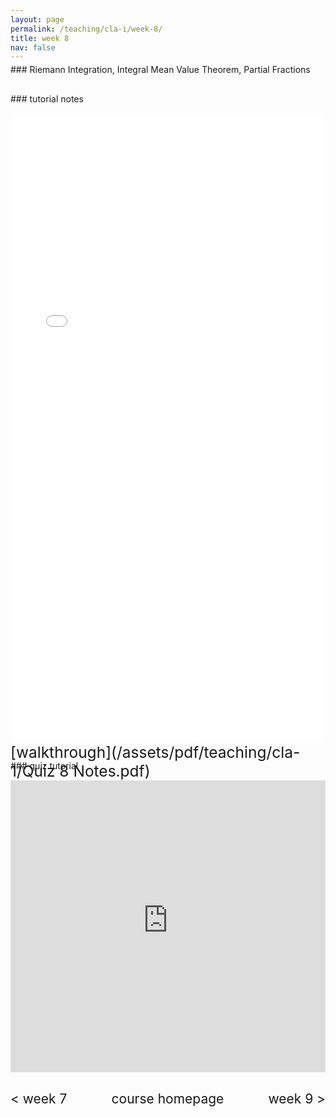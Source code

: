 ```yaml
---
layout: page
permalink: /teaching/cla-i/week-8/
title: week 8
nav: false
---
```

<div style="margin-top: -10px;"></div>
### Riemann Integration, Integral Mean Value Theorem, Partial Fractions

<div style="margin-top: 30px;"></div>
### tutorial notes
<div style="margin-top: 20px;"></div>

<center>
<iframe src="/assets/pdf/teaching/cla-1/Tutorial 8 - CLA (I).pdf/" width="100%" height="1000" style="border: none;">
  <p>Your browser does not support iframes.</p>
</iframe>
</center>

<div style="margin-top: 30px;"></div>
### quiz tutorial
<div style="margin-top: -45px;"></div>
<span style="float:right; font-size: 1.75em;">  [walkthrough](/assets/pdf/teaching/cla-1/Quiz 8 Notes.pdf)</span>
<br> 
<div style="margin-top: 30px;"></div>

<iframe 
    class="rounded z-depth-1" 
    zoomable="true" 
    style="width: 100%; height: 350pt;" 
    src="https://www.youtube-nocookie.com/embed/videoseries?si=mFeE9VHNMmCNq74Y&amp;list=PL5nC3GggzQpNnPYoZ_nZ5RZtSsRmqsFIJ" 
    title="YouTube video player" 
    frameborder="0" 
    allow="accelerometer; autoplay; clipboard-write; encrypted-media; gyroscope; picture-in-picture; web-share" 
    referrerpolicy="strict-origin-when-cross-origin" 
    allowfullscreen>
</iframe>


<div style="margin-top: 30px;"></div>
<div style="display: flex; justify-content: space-between; align-items: center;">
  <a href="/teaching/cla-i/week-7/" style="font-size: 1.5em; text-decoration: none;"> < week 7</a>
  <a href="/teaching/cla-i/" style="font-size: 1.5em; text-decoration: none; text-align: center;"> course homepage </a>
  <a href="/teaching/cla-i/week-9/" style="font-size: 1.5em; text-decoration: none; text-align: right;"> week 9 > </a>
</div>





























<!---

#### 8.1
<iframe width="560" height="315" src="https://www.youtube-nocookie.com/embed/a7wM4h_-XNg?si=cLYb6G3GePsvT3EX" title="YouTube video player" frameborder="0" allow="accelerometer; autoplay; clipboard-write; encrypted-media; gyroscope; picture-in-picture; web-share" referrerpolicy="strict-origin-when-cross-origin" allowfullscreen></iframe>
<br>

#### 8.2
<iframe width="560" height="315" src="https://www.youtube-nocookie.com/embed/F5a35_gPw7c?si=WKHZ-p_NcpCEJXh6" title="YouTube video player" frameborder="0" allow="accelerometer; autoplay; clipboard-write; encrypted-media; gyroscope; picture-in-picture; web-share" referrerpolicy="strict-origin-when-cross-origin" allowfullscreen></iframe>
<br>

#### 8.3
<iframe width="560" height="315" src="https://www.youtube-nocookie.com/embed/7ntXL1Lp5aQ?si=Yi5mAQXxzjsM_bUb" title="YouTube video player" frameborder="0" allow="accelerometer; autoplay; clipboard-write; encrypted-media; gyroscope; picture-in-picture; web-share" referrerpolicy="strict-origin-when-cross-origin" allowfullscreen></iframe>
<br>

#### 8.4
<iframe width="560" height="315" src="https://www.youtube-nocookie.com/embed/EzXu60MiNf8?si=ormXW8C3n0PQ26kO" title="YouTube video player" frameborder="0" allow="accelerometer; autoplay; clipboard-write; encrypted-media; gyroscope; picture-in-picture; web-share" referrerpolicy="strict-origin-when-cross-origin" allowfullscreen></iframe>
<br>






























## Quiz 8



<html lang="en">
<head>
  <meta charset="UTF-8">
  <meta name="viewport" content="width=device-width, initial-scale=1.0">
  <title>Interactive Quiz</title>
  <style>
    .btn {
      margin: 5px;
      padding: 5px 10px;
      font-size: 14px;
      border-radius: 20px; /* Rounded edges */
      background-color: #d3d3d3; /* Light grey */
      border: none;
      cursor: pointer;
    }

    .btn:hover {
      background-color: #b3b3b3; /* Slightly darker grey on hover */
    }

    form label {
      font-size: 16px;
      margin-left: 8px;
    }

    form input[type="radio"] {
      margin-left: 5px;
      margin-right: 5px;
      accent-color: #6c757d; /* Grey dot for radio button */
    }

    .feedback {
      margin-top: 10px;
    }

  </style>
</head>
<body>

<div id="quiz-container">

</div>

<script>
  /**
   * Function to generate a multiple-choice question.
   * @param {string} questionTitle - The title of the question (e.g., "Question1").
   * @param {string} questionBody - The question text.
   * @param {Array} choices - Array of choices (4 items).
   * @param {number} correctIndex - Index (0-3) of the correct choice.
   * @param {string} videoUrl - URL of the feedback video for incorrect answers.
   * @param {string} questionId - Unique ID for the question.
   */
  function addQuestion(questionTitle, questionBody, choices, correctIndex, videoUrl, questionId) {
    const container = document.getElementById("quiz-container");

    // Create HTML structure for the question
    const questionHtml = `
      <div id="${questionId}" class="question-block">
        <h3>${questionTitle}</h3>
        <p>${questionBody}</p>
        <form>
          ${choices
            .map(
              (choice, index) => `
          <input type="radio" id="${questionId}-option${index}" name="${questionId}-answer" value="${
                index === correctIndex ? "correct" : "incorrect"
              }">
          <label for="${questionId}-option${index}">${choice}</label><br>`
            )
            .join("")}
        </form>
        <button class="btn check-btn">Check</button>
        <button onclick="resetQuestion('${questionId}', '${questionId}-feedback')" class="btn reset-btn">Reset</button>
        <div id="${questionId}-feedback" class="feedback" style="display: none;">
          <p id="${questionId}-feedback-text"></p>
        </div>
      </div>
    `;

    // Append the question to the container
    container.innerHTML += questionHtml;

    // Add event listener for the Check button after the question is added
    const checkButton = document.querySelector(`#${questionId} .check-btn`);
    checkButton.addEventListener("click", function () {
      checkAnswer(questionId, `${questionId}-feedback`, videoUrl);
    });
  }

  function checkAnswer(questionId, feedbackId, videoUrl) {
    const questionDiv = document.getElementById(questionId);
    const feedbackDiv = document.getElementById(feedbackId);
    const feedbackText = feedbackDiv.querySelector(`#${feedbackId}-text`);

    const selectedOption = questionDiv.querySelector(`input[name="${questionId}-answer"]:checked`);
    if (!selectedOption) {
      alert("Please select an answer before checking.");
      return;
    }

    if (selectedOption.value === "correct") {
      feedbackText.textContent = "Good job :)";
    } else {
      feedbackText.innerHTML = `Try again... <br><br><iframe width="560" height="315" src="${videoUrl}" frameborder="0" allowfullscreen></iframe>`;
    }

    questionDiv.querySelectorAll(`input[name="${questionId}-answer"]`).forEach(input => (input.disabled = true));
    questionDiv.querySelector("button.check-btn").disabled = true;

    feedbackDiv.style.display = "block";
  }

  function resetQuestion(questionId, feedbackId) {
    const questionDiv = document.getElementById(questionId);
    const feedbackDiv = document.getElementById(feedbackId);

    questionDiv.querySelectorAll(`input[name="${questionId}-answer"]`).forEach(input => {
      input.checked = false;
      input.disabled = false;
    });

    questionDiv.querySelector("button.check-btn").disabled = false;

    feedbackDiv.style.display = "none";
    feedbackDiv.querySelector(`#${feedbackId}-text`).textContent = "";
  }

  // Add example questions
  addQuestion(
    "8.1",
    "Compute \\(\\int_0^1 \\frac{1}{x^2 + 14x + 98} dx\\).",
    ["\\(1\\)", "\\(\\frac{1}{28}\\big[\\pi-\\arcsin\\big(\\frac{5}{4}\\big)\\big]\\)", "\\(3\\pi\\)", "\\(\\frac{1}{7}\\big[\\arctan\\big(\\frac{8}{7} - \\frac{\\pi}{4}\\big)\\big]\\)"],
    3,
    "https://www.youtube-nocookie.com/embed/a7wM4h_-XNg?si=Vkr7xX5S3bS9X_3j",
    "8.1"
  );

  addQuestion(
    "8.2",
    "Let \\(P(t)\\) denote the number of bacteria in a sample at time \\(t = 4\\). Initially, \\(P(0) = 100\\) and it increases at a rate \\(\\frac{dP}{dt} = 20e^{3t}\\). What is the population at \\(t = 50\\)?",
    ["\\(P(50) = 8.4 \\times 10^{66}\\)", "\\(P(50) = 9.3 \\times 10^{65}\\)", "\\(P(50) = 3.5 \\times 10^{22}\\)", "\\(P(50) = 2.8 \\times 10^{66}\\)"],
    1,
    "https://www.youtube-nocookie.com/embed/F5a35_gPw7c?si=J6Iu1oIVDuyZIKVL",
    "8.2"
  );
</script>

</body>
</html>

-->


